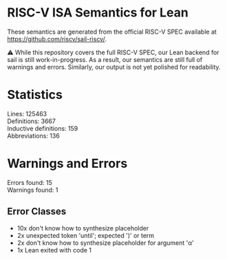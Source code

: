 # RISC-V ISA Semantics for Lean

These semantics are generated from the official RISC-V SPEC available at
https://github.com/riscv/sail-riscv/.

⚠️ While this repository covers the full RISC-V SPEC, our Lean backend for sail
is still work-in-progress. As a result, our semantics are still full of warnings
and errors. Similarly, our output is not yet polished for readability.
# Statistics

Lines: 125463  
Definitions: 3667  
Inductive definitions: 159  
Abbreviations: 136  

# Warnings and Errors

Errors found: 15  
Warnings found: 1  

## Error Classes

- 10x don't know how to synthesize placeholder
- 2x unexpected token 'until'; expected ')' or term
- 2x don't know how to synthesize placeholder for argument 'α'
- 1x Lean exited with code 1
